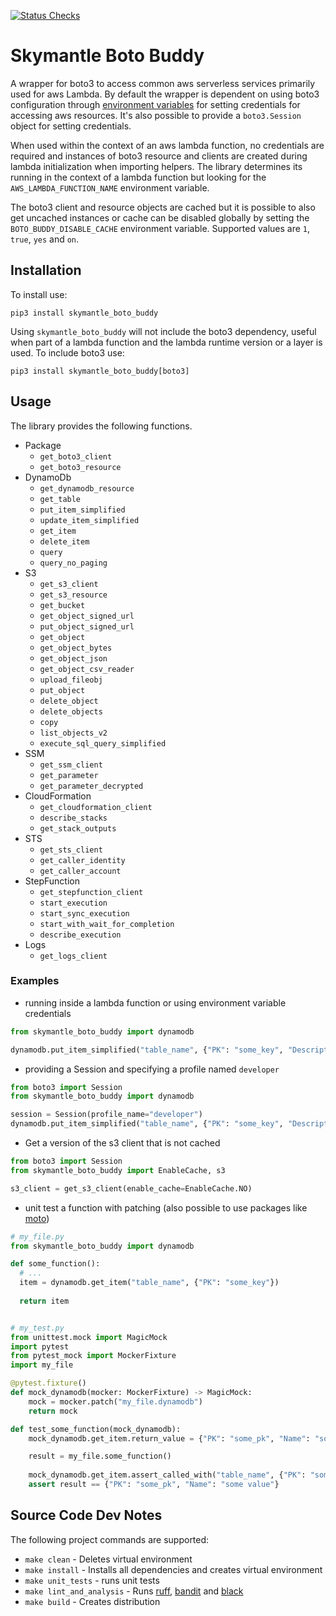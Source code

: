 [![Status Checks](https://github.com/skymantle-tech/skymantle-boto-buddy/actions/workflows/status_checks.yml/badge.svg)](https://github.com/skymantle-tech/skymantle-boto-buddy/actions/workflows/status_checks.yml)

# Skymantle Boto Buddy

A wrapper for boto3 to access common aws serverless services primarily used for aws Lambda. By default the wrapper is dependent on using boto3 configuration through [environment variables](https://boto3.amazonaws.com/v1/documentation/api/latest/guide/configuration.html#using-environment-variables) for setting credentials for accessing aws resources. It's also possible to provide a `boto3.Session` object for setting credentials.

When used within the context of an aws lambda function, no credentials are required and instances of boto3 resource and clients are created during lambda initialization when importing helpers. The library determines its running in the context of a lambda function but looking for the `AWS_LAMBDA_FUNCTION_NAME` environment variable.

The boto3 client and resource objects are cached but it is possible to also get uncached instances or cache can be disabled globally by setting the `BOTO_BUDDY_DISABLE_CACHE` environment variable. Supported values are `1`, `true`, `yes` and `on`.

## Installation
To install use:

```
pip3 install skymantle_boto_buddy
```

Using `skymantle_boto_buddy` will not include the boto3 dependency, useful when part of a lambda function and the lambda runtime version or a layer is used.  To include boto3 use:

```
pip3 install skymantle_boto_buddy[boto3]
```

## Usage

The library provides the following functions.

- Package
  - `get_boto3_client`
  - `get_boto3_resource`
- DynamoDb
  - `get_dynamodb_resource`
  - `get_table`
  - `put_item_simplified`
  - `update_item_simplified`
  - `get_item`
  - `delete_item`
  - `query`
  - `query_no_paging`
- S3
  - `get_s3_client`
  - `get_s3_resource`
  - `get_bucket`
  - `get_object_signed_url`
  - `put_object_signed_url`
  - `get_object`
  - `get_object_bytes`
  - `get_object_json`
  - `get_object_csv_reader`
  - `upload_fileobj`
  - `put_object`
  - `delete_object`
  - `delete_objects`
  - `copy`
  - `list_objects_v2`
  - `execute_sql_query_simplified`
- SSM
  - `get_ssm_client`
  - `get_parameter`
  - `get_parameter_decrypted`
- CloudFormation
  - `get_cloudformation_client`
  - `describe_stacks`
  - `get_stack_outputs`
- STS
  - `get_sts_client`
  - `get_caller_identity`
  - `get_caller_account`
- StepFunction
  - `get_stepfunction_client`
  - `start_execution`
  - `start_sync_execution`
  - `start_with_wait_for_completion`
  - `describe_execution`
- Logs
  - `get_logs_client`


### Examples

- running inside a lambda function or using environment variable credentials

```python
from skymantle_boto_buddy import dynamodb

dynamodb.put_item_simplified("table_name", {"PK": "some_key", "Description": "Some description"})
```

- providing a Session and specifying a profile named `developer`

```python
from boto3 import Session
from skymantle_boto_buddy import dynamodb

session = Session(profile_name="developer")
dynamodb.put_item_simplified("table_name", {"PK": "some_key", "Description": "Some description"}, session=session)
```

- Get a version of the s3 client that is not cached

```python
from boto3 import Session
from skymantle_boto_buddy import EnableCache, s3

s3_client = get_s3_client(enable_cache=EnableCache.NO)
```

- unit test a function with patching (also possible to use packages like [moto](https://github.com/getmoto/moto))

```python
# my_file.py
from skymantle_boto_buddy import dynamodb

def some_function():
  # ...
  item = dynamodb.get_item("table_name", {"PK": "some_key"})
  
  return item


# my_test.py
from unittest.mock import MagicMock
import pytest
from pytest_mock import MockerFixture
import my_file

@pytest.fixture()
def mock_dynamodb(mocker: MockerFixture) -> MagicMock:
    mock = mocker.patch("my_file.dynamodb")
    return mock

def test_some_function(mock_dynamodb):
    mock_dynamodb.get_item.return_value = {"PK": "some_pk", "Name": "some value"}

    result = my_file.some_function()
    
    mock_dynamodb.get_item.assert_called_with("table_name", {"PK": "some_key"})
    assert result == {"PK": "some_pk", "Name": "some value"}
```

## Source Code Dev Notes

The following project commands are supported:
- `make clean` - Deletes virtual environment
- `make install` - Installs all dependencies and creates virtual environment
- `make unit_tests` - runs unit tests
- `make lint_and_analysis` - Runs [ruff](https://github.com/astral-sh/ruff), [bandit](https://github.com/PyCQA/bandit) and [black](https://github.com/psf/black)
- `make build` - Creates distribution